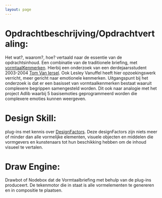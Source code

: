 ```yaml
---
layout: page
---
```

<h1>Opdrachtbeschrijving/Opdrachtvertaling:</h1>

<p>Het wat?, waarom?, hoe? vertaald naar de essentie van de opdrachtsinhoud. Een combinatie van de traditionele briefing, met <a href="vormtaalKenmerken">vormtaalKenmerken</a>. Hierbij een onderzoek van een derdejaarsstudent 2003-2004 <a href="Tom_Van_Iersel">Tom Van Iersel</a>.
Ook Lesley Vanuffel heeft hier opzoekingswerk verricht, meer gericht naar emotionele kenmerken. Uitgangspunt bij het onderzoek is dat er een basisset van vormtaalkenmerken bestaat waaruit complexere begrippen samengesteld worden. Dit ook naar analogie met het project Adlib waarbij 5 basisemoties geprogrammeerd worden die complexere emoties kunnen weergeven.</p>

<h1>Design Skill:</h1>

<p>plug-ins met kennis over <a href="DesignFactors">DesignFactors</a>. Deze designFactors zijn niets meer of minder dan alle vormelijke elementen, visuele objecten en middelen die vormgevers en kunstenaars tot hun beschikking hebben om de inhoud visueel te vertalen.</p>

<h1>Draw Engine:</h1>

<p>Drawbot of Nodebox dat de Vormtaalbriefing met behulp van de plug-ins produceert. De tekenmotor die in staat is alle vormelementen te genereren en in compositie te plaatsen. </p>

